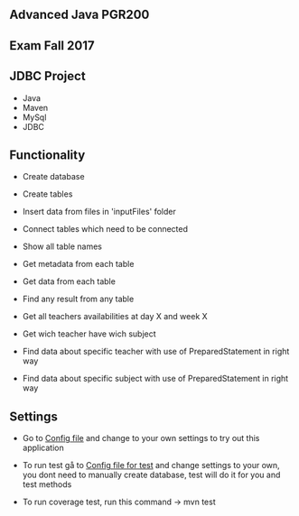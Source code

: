 ## Advanced Java PGR200

## Exam Fall 2017

## JDBC Project

* Java
* Maven
* MySql
* JDBC

## Functionality

* Create database

* Create tables

* Insert data from files in 'inputFiles' folder

* Connect tables which need to be connected

* Show all table names

* Get metadata from each table

* Get data from each table

* Find any result from any table

* Get all teachers availabilities at day X and week X

* Get wich teacher have wich subject

* Find data about specific teacher with use of PreparedStatement in right way

* Find data about specific subject with use of PreparedStatement in right way

## Settings

* Go to [Config file](src/main/resources/database.properties) and change to your own settings to try out this application

* To run test gå to [Config file for test](src/test/resources/test-DB-right.properties) and change settings to your own, you dont need to manually create database, test will do it for you and test methods

* To run coverage test, run this command -> mvn test
